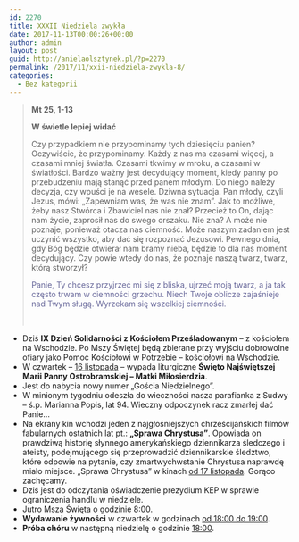 ```yaml
---
id: 2270
title: XXXII Niedziela zwykła
date: 2017-11-13T00:00:26+00:00
author: admin
layout: post
guid: http://anielaolsztynek.pl/?p=2270
permalink: /2017/11/xxii-niedziela-zwykla-8/
categories:
  - Bez kategorii
---
```

> **Mt 25, 1-13**
> 
> **W świetle lepiej widać**
> 
> Czy przypadkiem nie przypominamy tych dziesięciu panien? Oczywiście, że przypominamy. Każdy z nas ma czasami więcej, a czasami mniej światła. Czasami tkwimy w mroku, a czasami w światłości. Bardzo ważny jest decydujący moment, kiedy panny po przebudzeniu mają stanąć przed panem młodym. Do niego należy decyzja, czy wpuści je na wesele. Dziwna sytuacja. Pan młody, czyli Jezus, mówi: &#8222;Zapewniam was, że was nie znam&#8221;. Jak to możliwe, żeby nasz Stwórca i Zbawiciel nas nie znał? Przecież to On, dając nam życie, zaprosił nas do swego orszaku. Nie zna? A może nie poznaje, ponieważ otacza nas ciemność. Może naszym zadaniem jest uczynić wszystko, aby dać się rozpoznać Jezusowi. Pewnego dnia, gdy Bóg będzie otwierał nam bramy nieba, będzie to dla nas moment decydujący. Czy powie wtedy do nas, że poznaje naszą twarz, twarz, którą stworzył?
> 
> <span style="color: #666699;">Panie, Ty chcesz przyjrzeć mi się z bliska, ujrzeć moją twarz, a ja tak często trwam w ciemności grzechu. Niech Twoje oblicze zajaśnieje nad Twym sługą. Wyrzekam się wszelkiej ciemności.</span>
> 
> &nbsp;

  * Dziś **IX Dzień Solidarności z Kościołem Prześladowanym** &#8211; z kościołem na Wschodzie. Po Mszy Świętej będą zbierane przy wyjściu dobrowolne ofiary jako Pomoc Kościołowi w Potrzebie &#8211; kościołowi na Wschodzie.
  * W czwartek – <span style="text-decoration: underline;">16 listopada</span> – wypada liturgiczne **Święto Najświętszej Marii Panny Ostrobramskiej – Matki Miłosierdzia**.
  * Jest do nabycia nowy numer &#8222;Gościa Niedzielnego&#8221;.
  * W minionym tygodniu odeszła do wieczności nasza parafianka z Sudwy &#8211; ś.p. Marianna Popis, lat 94. Wieczny odpoczynek racz zmarłej dać Panie&#8230;
  * Na ekrany kin wchodzi jeden z najgłośniejszych chrześcijańskich filmów fabularnych ostatnich lat pt.: **&#8222;Sprawa Chrystusa&#8221;**. Opowiada on prawdziwą historię słynnego amerykańskiego dziennikarza śledczego i ateisty, podejmującego się przeprowadzić dziennikarskie śledztwo, które odpowie na pytanie, czy zmartwychwstanie Chrystusa naprawdę miało miejsce. &#8222;Sprawa Chrystusa&#8221; w kinach <span style="text-decoration: underline;">od 17 listopada</span>. Gorąco zachęcamy.
  * Dziś jest do odczytania oświadczenie prezydium KEP w sprawie ograniczenia handlu w niedziele.
  * Jutro Msza Święta o godzinie <span style="text-decoration: underline;">8:00</span>.
  * **Wydawanie żywności** w czwartek w godzinach <span style="text-decoration: underline;">od 18:00 do 19:00</span>.
  * **Próba chóru** w następną niedzielę o godzinie <span style="text-decoration: underline;">18:00</span>.